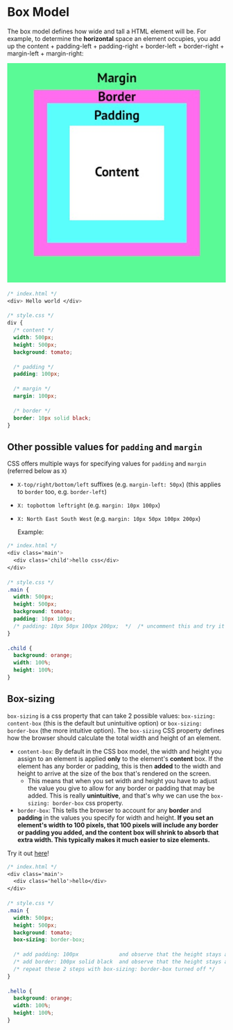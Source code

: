 # Box Model

The box model defines how wide and tall a HTML element will be. For example, to determine the **horizontal** space an element occupies, you add up the content + padding-left + padding-right + border-left + border-right + margin-left + margin-right:

![css box model](../.gitbook/assets/css_box_model.png)

```css
/* index.html */
<div> Hello world </div>

/* style.css */
div {
  /* content */
  width: 500px;
  height: 500px;
  background: tomato;

  /* padding */
  padding: 100px;

  /* margin */
  margin: 100px;

  /* border */
  border: 10px solid black;
}
```

## Other possible values for `padding` and `margin`

CSS offers multiple ways for specifying values for `padding` and `margin` \(referred below as `X`\)

* `X-top/right/bottom/left` suffixes \(e.g. `margin-left: 50px`\)  \(this applies to `border` too, e.g. `border-left`\)
* `X: topbottom leftright` \(e.g. `margin: 10px 100px`\)
* `X: North East South West` \(e.g. `margin: 10px 50px 100px 200px`\)

  Example:

```css
/* index.html */
<div class='main'>
  <div class='child'>hello css</div>
</div>

/* style.css */
.main {
  width: 500px;
  height: 500px;
  background: tomato;
  padding: 10px 100px; 
  /* padding: 10px 50px 100px 200px;  */  /* uncomment this and try it out */
}

.child {
  background: orange;
  width: 100%;
  height: 100%;
}
```

## Box-sizing

`box-sizing` is a css property that can take 2 possible values: `box-sizing: content-box` \(this is the default but unintuitive option\) or `box-sizing: border-box` \(the more intuitive option\). The `box-sizing` CSS property defines how the browser should calculate the total width and height of an element.

* `content-box`: By default in the CSS box model, the width and height you assign to an element is applied **only** to the element's **content** box. If the element has any border or padding, this is then **added** to the width and height to arrive at the size of the box that's rendered on the screen.
  * This means that when you set width and height you have to adjust the value you give to allow for any border or padding that may be added. This is really **unintuitive**, and that's why we can use the `box-sizing: border-box` css property. 
* `border-box`: This tells the browser to account for any **border** and **padding** in the values you specify for width and height. **If you set an element's width to 100 pixels, that 100 pixels will include any border or padding you added, and the content box will shrink to absorb that extra width. This typically makes it much easier to size elements.**

Try it out [here](https://codepen.io/davified/pen/bKprGY?editors=1100)!

```css
/* index.html */
<div class='main'>
  <div class='hello'>hello</div>
</div>

/* style.css */
.main {
  width: 500px;
  height: 500px;
  background: tomato;
  box-sizing: border-box;

  /* add padding: 100px             and observe that the height stays as 500px*/
  /* add border: 100px solid black  and observe that the height stays as 500px*/
  /* repeat these 2 steps with box-sizing: border-box turned off */
}

.hello {
  background: orange;
  width: 100%;
  height: 100%;
}
```

